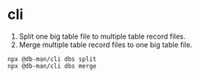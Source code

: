 # cli

1. Split one big table file to multiple table record files.
2. Merge multiple table record files to one big table file.

```
npx @db-man/cli dbs split
npx @db-man/cli dbs merge
```
